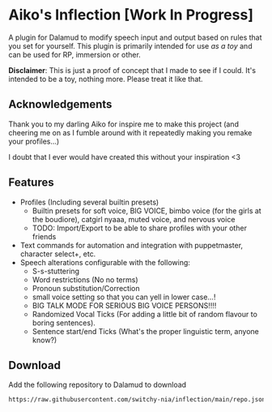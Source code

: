 # Aiko's Inflection [Work In Progress]

A plugin for Dalamud to modify speech input and output based on rules that you set for yourself.
This plugin is primarily intended for use _as a toy_ and can be used for RP, immersion or other.

**Disclaimer**: This is just a proof of concept that I made to see if I could.
It's intended to be a toy, nothing more. Please treat it like that.

## Acknowledgements

Thank you to my darling Aiko for inspire me to make this project (and cheering me on as I fumble around with it repeatedly making you remake your profiles...)

I doubt that I ever would have created this without your inspiration <3

## Features

- Profiles (Including several builtin presets)
  - Builtin presets for soft voice, BIG VOICE, bimbo voice (for the girls at the boudiore), catgirl nyaaa, muted voice, and nervous voice
  - TODO: Import/Export to be able to share profiles with your other friends
- Text commands for automation and integration with puppetmaster,  character select+, etc.
- Speech alterations configurable with the following:
  - S-s-stuttering
  - Word restrictions (No no terms)
  - Pronoun substitution/Correction
  - small voice setting so that you can yell in lower case...!
  - BIG TALK MODE FOR SERIOUS BIG VOICE PERSONS!!!!
  - Randomized Vocal Ticks (For adding a little bit of random flavour to boring sentences).
  - Sentence start/end Ticks (What's the proper linguistic term, anyone know?)

## Download

Add the following repository to Dalamud to download

```sh
https://raw.githubusercontent.com/switchy-nia/inflection/main/repo.json
```
